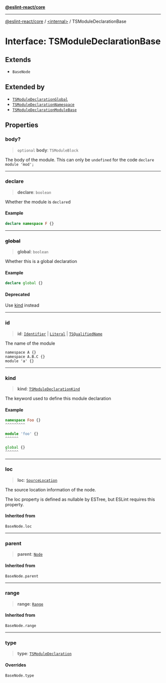 [**@eslint-react/core**](../../README.md)

***

[@eslint-react/core](../../README.md) / [\<internal\>](../README.md) / TSModuleDeclarationBase

# Interface: TSModuleDeclarationBase

## Extends

- `BaseNode`

## Extended by

- [`TSModuleDeclarationGlobal`](TSModuleDeclarationGlobal.md)
- [`TSModuleDeclarationNamespace`](TSModuleDeclarationNamespace.md)
- [`TSModuleDeclarationModuleBase`](TSModuleDeclarationModuleBase.md)

## Properties

### body?

> `optional` **body**: `TSModuleBlock`

The body of the module.
This can only be `undefined` for the code `declare module 'mod';`

***

### declare

> **declare**: `boolean`

Whether the module is `declare`d

#### Example

```ts
declare namespace F {}
```

***

### ~~global~~

> **global**: `boolean`

Whether this is a global declaration

#### Example

```ts
declare global {}
```

#### Deprecated

Use [kind](#kind) instead

***

### id

> **id**: [`Identifier`](Identifier.md) \| [`Literal`](../type-aliases/Literal.md) \| [`TSQualifiedName`](TSQualifiedName.md)

The name of the module
```
namespace A {}
namespace A.B.C {}
module 'a' {}
```

***

### kind

> **kind**: [`TSModuleDeclarationKind`](../type-aliases/TSModuleDeclarationKind.md)

The keyword used to define this module declaration

#### Example

```ts
namespace Foo {}
^^^^^^^^^

module 'foo' {}
^^^^^^

global {}
^^^^^^
```

***

### loc

> **loc**: [`SourceLocation`](SourceLocation.md)

The source location information of the node.

The loc property is defined as nullable by ESTree, but ESLint requires this property.

#### Inherited from

`BaseNode.loc`

***

### parent

> **parent**: [`Node`](../type-aliases/Node.md)

#### Inherited from

`BaseNode.parent`

***

### range

> **range**: [`Range`](../type-aliases/Range.md)

#### Inherited from

`BaseNode.range`

***

### type

> **type**: [`TSModuleDeclaration`](../enumerations/AST_NODE_TYPES.md#tsmoduledeclaration)

#### Overrides

`BaseNode.type`
